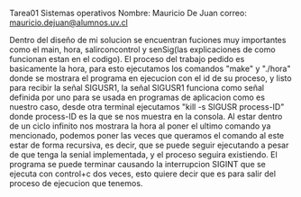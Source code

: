 Tarea01 Sistemas operativos
Nombre: Mauricio De Juan
correo: mauricio.dejuan@alumnos.uv.cl

Dentro del diseño de mi solucion se encuentran fuciones muy importantes como el main, hora, salirconcontrol y senSig(las explicaciones de como funcionan estan en el codigo).
El proceso del trabajo pedido es basicamente la hora, para esto ejecutamos los comandos "make" y "./hora" donde se mostrara el programa en ejecucion con el id de su proceso, y listo para recibir la señal SIGUSR1, la señal SIGUSR1 funciona como señal definida por uno para se usada en programas de aplicacion como es nuestro caso, desde otra terminal ejecutamos "kill -s SIGUSR process-ID" donde process-ID es la que se nos muestra en la consola. 
Al estar dentro de un ciclo infinito nos mostrara la hora al poner el ultimo comando ya mencionado, podemos poner las veces que queramos el comando al este estar de forma recursiva, es decir, que se puede seguir ejecutando a pesar de que tenga la senial implementada, y el proceso seguira existiendo.
El programa se puede terminar causando la interrupcion SIGINT que se ejecuta con control+c dos veces, esto quiere decir que es para salir del proceso de ejecucion que tenemos.
